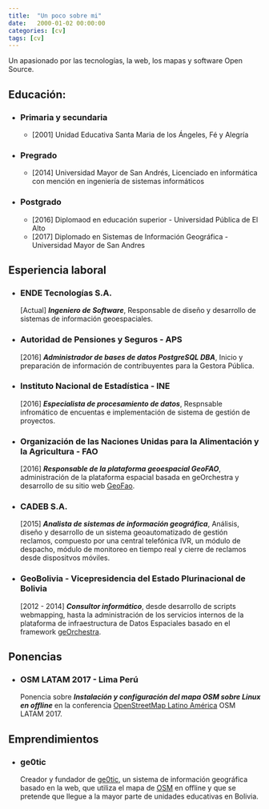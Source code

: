 ```yaml
---
title:  "Un poco sobre mi"
date:   2000-01-02 00:00:00
categories: [cv]
tags: [cv]
---
```


Un apasionado por las tecnologías, la web, los mapas y software Open Source.


## Educación:

- ### Primaria y secundaria
	- [2001] Unidad Educativa Santa Maria de los Ángeles, Fé y Alegría

- ### Pregrado
	- [2014] Universidad Mayor de San Andrés, Licenciado en informática con mención en ingeniería de sistemas informáticos

- ### Postgrado
	- [2016] Diplomaod en educación superior - Universidad Pública de El Alto
	- [2017] Diplomado en Sistemas de Información Geográfica - Universidad Mayor de San Andres


## Esperiencia laboral

- ### ENDE Tecnologías S.A.
	[Actual] ***Ingeniero de Software***, Responsable de diseño y desarrollo de sistemas de información geoespaciales.

- ### Autoridad de Pensiones y Seguros - APS
	[2016] ***Administrador de bases de datos PostgreSQL DBA***, Inicio y preparación de información de contribuyentes para la  Gestora Pública.

- ### Instituto Nacional de Estadística - INE
	[2016] ***Especialista de procesamiento de datos***, Respnsable infromático de encuentas e implementación de sistema de gestión de proyectos.

- ### Organización de las Naciones Unidas para la Alimentación y la Agricultura - FAO
	[2016] ***Responsable de la plataforma geoespacial GeoFAO***, administración de la plataforma espacial basada en geOrchestra y desarrollo de su sitio web [GeoFao][geofao].

- ### CADEB S.A.
	[2015] ***Analista de sistemas de información geográfica***, Análisis, diseño y desarrollo de un sistema geoautomatizado de gestión reclamos, compuesto por una central telefónica IVR, un módulo de despacho, módulo de monitoreo en tiempo real y cierre de reclamos desde dispositvos móviles.

- ### GeoBolivia - Vicepresidencia del Estado Plurinacional de Bolivia
	[2012 - 2014] ***Consultor informático***, desde desarrollo de scripts webmapping, hasta la administración de los servicios internos de la plataforma de infraestructura de Datos Espaciales basado en el framework [geOrchestra][georchestra].


## Ponencias

- ### OSM LATAM 2017 - Lima Perú
	Ponencia sobre ***Instalación y configuración del mapa OSM sobre Linux en offline*** en la conferencia [OpenStreetMap Latino América][osm-latam] OSM LATAM 2017.


## Emprendimientos

- ### ge0tic
	Creador y fundador de [ge0tic][ge0tic], un sistema de información geográfica basado en la web, que utiliza el mapa de [OSM][osm] en offline y que se pretende que llegue a la mayor parte de unidades educativas en Bolivia.


[osm-latam]:   https://wiki.openstreetmap.org/wiki/ES:State_Of_The_Map_Latam_2017
[ge0tic]:      https://www.ge0tic.net
[osm]:         http://openstreetmap.org
[geofao]:      http://geofao.org.bo
[georchestra]: http://georchestra.org